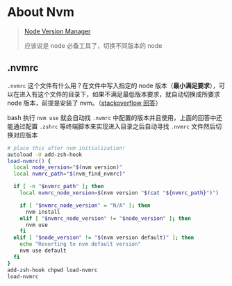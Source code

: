 # About Nvm

> [Node Version Manager](https://github.com/nvm-sh/nvm)
>
> 应该说是 node 必备工具了，切换不同版本的 node

## .nvmrc

`.nvmrc` 这个文件有什么用？在文件中写入指定的 node 版本（**最小满足要求**），可以在进入有这个文件的目录下，如果不满足最低版本要求，就自动切换成所要求 node 版本，前提是安装了 nvm。（[stackoverflow 回答](https://stackoverflow.com/questions/57110542/how-to-write-a-nvmrc-file-which-automatically-change-node-version)）

bash 执行 `nvm use` 就会自动找 `.nvmrc` 中配置的版本并且使用，上面的回答中还能通过配置 `.zshrc` 等终端脚本来实现进入目录之后自动寻找 `.nvmrc` 文件然后切换对应版本

```bash
# place this after nvm initialization!
autoload -U add-zsh-hook
load-nvmrc() {
  local node_version="$(nvm version)"
  local nvmrc_path="$(nvm_find_nvmrc)"

  if [ -n "$nvmrc_path" ]; then
    local nvmrc_node_version=$(nvm version "$(cat "${nvmrc_path}")")

    if [ "$nvmrc_node_version" = "N/A" ]; then
      nvm install
    elif [ "$nvmrc_node_version" != "$node_version" ]; then
      nvm use
    fi
  elif [ "$node_version" != "$(nvm version default)" ]; then
    echo "Reverting to nvm default version"
    nvm use default
  fi
}
add-zsh-hook chpwd load-nvmrc
load-nvmrc
```
